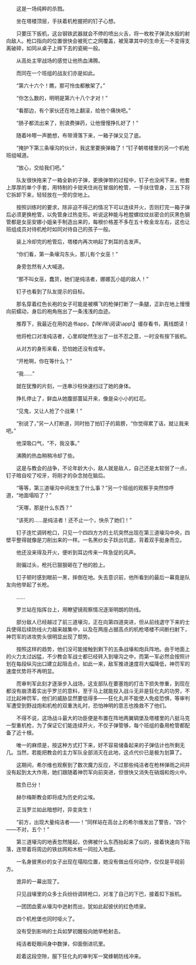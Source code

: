 　　这是一场纯粹的杀戮。

　　坐在塔楼顶层，手扶着机枪握把的钉子心想。

　　只要压下扳机，这台钢铁武器就会不停的喷出火舌，将一枚枚子弹流水般的射向敌人。枪口指向的位置很快会被死亡之网覆盖，被笼罩其中的生命无一不变得支离破碎，如同从桌子上摔下去的瓷碗一般。

　　从高处主宰战场的感觉让他热血沸腾。

　　而同在一个班组的战友们亦是如此。

　　“第六十六个！瞧，那可怜虫都散架了。”

　　“你怎么数的，明明是第六十八个才对！”

　　“看那边，有个家伙还在地上翻滚，给他个痛快吧。”

　　“肠子都流出来了，别浪费弹药，让他慢慢挣扎好了！”

　　随着咔嚓一声脆想，布带滑落下来，一箱子弹又见了底。

　　“掩护下第三条壕沟的伙计，我这里要换弹箱了！”钉子朝塔楼里的另一个机枪班组喊道。

　　“放心，交给我们吧。”

　　队友很快拖来了一箱全新的子弹，更换弹带的过程中，钉子也没闲下来，他套上厚厚的单个手套，用特制的卡钳夹住尚在冒烟的枪管，一手扶住管身，三五下将它拆卸下来，轻轻放在一旁的空地上。

　　按照训练时的要求，除非迫不得己的情况下可以连续开火，否则打完一箱子弹后必须更换枪管，以免管身过热变形。听说这种能与枪膛螺纹纹丝密合的灰黑色钢管都是女巫安娜小姐亲手制造出来的，每根价格差不多在五十枚金龙左右，这也让班组成员对待机枪时如同对待自己的孩子一般。

　　装上冷却完的枪管后，塔楼内再次响起了刺耳的击发声。

　　“你们看，第一条壕沟东头，那儿有个女巫！”

　　身旁忽然有人大喊道。

　　“那不叫女巫，蠢货，她们是纯洁者，娜娜瓦小姐的敌人！”

　　钉子也看到了队友提示的目标。

　　那名穿着红色长袍的女子可能是被横飞的枪弹打断了一条腿，正趴在地上慢慢向前蠕动，身后的袍角拖出了一条浅浅的血迹。

　　推荐下，我最近在用的追书app，【\咪\咪\阅读\app\\】缓存看书，离线朗读！

　　他将枪口对准纯洁者，心里却陡然生出了一丝不忍之意，一时没有按下扳机。

　　从对方的身形来看，恐怕她还没有成年。

　　“开枪啊，你在等什么？”

　　“我……”

　　就在犹豫的片刻，一连串沙柱快速扫过了她的身体。

　　挣扎停止了，鲜血从她腹部蔓延开来，像是朵小小的红花。

　　“见鬼，又让人抢了个战果！”

　　“别说了，”另一人打断道，同时拍了拍钉子的肩膀，“你觉得累了话，就让我来吧。”

　　他深吸口气，“不，我没事。”

　　沸腾的热血稍稍冷却了些。

　　这是与教会的战争，不论年龄大小，敌人就是敌人，自己还是太软弱了一点，钉子暗自咬了咬牙，将刚才的杂念抛在脑后。

　　“等等，第三道壕沟中间发生了什么事？”另一个班组的观察手突然惊呼道，“地面塌陷了？”

　　“天哪，那是什么东西？”

　　“该死的……是纯洁者！还不止一个，快杀了她们！”

　　钉子连忙调转枪口，只见一个四四方方的土坑突然出现在第三道壕沟中央，四壁平整得就像是刀削出来的一样。一名黑纱女子跃出坑底，背着双手挺身而立。

　　他还没来得及开火，便听到耳边传来一阵急促的风声。

　　刚偏过头，枪托已狠狠砸在了他的脸上。

　　钉子顿时感到眼前一黑，摔倒在地。失去意识前，他所看到的最后一幕竟是队友向他举起了长枪。

　　……

　　罗兰站在指挥台上，用瞭望镜观察情况逐渐明朗的防线。

　　部分敌人已经越过了前三道壕沟，正在向第四道突进，但从前线退守下来的士兵使得后续防线火力越来越集中，以及在两座占据高点的机枪塔楼不间断扫射下，神罚军的进攻势头很明显出现了颓势。

　　按照这样的趋势，他们没可能接触到剩下的五条战壕和炮兵阵地。由于地面上的火力太过凶猛，不少教会军战士都已经转入到壕沟之中，而第一军必然会按照计划在每段纵沟出口建立起阻击点，如此一来，敌军推进速度将大幅降低，神罚军的速度优势将不再明显。

　　而审判军此刻才逐渐步入战场，这支部队在要塞炮的打击下损失惨重，到现在都没有崩溃着实出乎罗兰的意料，至于马上就能投入战斗无非是狂化丸的功劳，不过比起神罚军，他们的威胁显然要低得多——狂化丸并不能使人免疫恐惧，等审判军遭受到野战炮和机枪的双重洗礼时，恐怕神明的意志也挽救不了他们。

　　不得不说，这场战斗最大的功臣便是布置在阵地两翼碉堡及塔楼里的八挺马克一型重机枪，为了保证它们能连续开火，不仅子弹管够，每个班组的备用枪管都配备了近十根。

　　唯一的麻烦是，按这种方式打下来，好不容易储备起来的子弹估计也所剩无几。当然，若能把教会的主力军队全部消灭在此地，这点代价已是极为划算了。

　　这期间，希尔维也观察到了数次魔力反应，不过那些纯洁者在枪林弹雨之间并没有起到太大作用，她们跟随着神罚军向前突进，但很快又消失在硝烟和炮火中。

　　胜负已分！

　　赫尔梅斯教会即将成为历史的尘埃。

　　正当罗兰如此暗想时，异变突生！

　　“前方，出现大量纯洁者——！”同样站在高台上的希尔维发出了警告，“四个——不对，五个！”

　　第三道壕沟的地表忽然隆起，仿佛被什么东西抬起来了似的，接着快速向下陷落，连带着将周边的铁丝网和木桩一同拉入地底。

　　一名身披黑纱的女子出现在塌陷位置，她没有做出任何动作，仅仅是平视前方。

　　诡异的一幕出现了。

　　只见战壕里的众多士兵纷纷调转枪口，对准了自己的下巴，接着扣下扳机。

　　一团团血雾从壕沟中迸射而出，犹如此起彼伏的红色喷泉。

　　四个机枪堡也同时哑火了。

　　没有受到影响的士兵如梦初醒般向她举枪射击。

　　纯洁者眨眼间身中数弹，仰面倒进坑里。

　　趁着这段空隙，服下狂化丸的审判军一窝蜂朝防线冲来。
